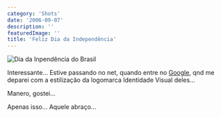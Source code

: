 ```yaml
---
category: 'Shots'
date: '2006-09-07'
description: ''
featuredImage: ''
title: 'Feliz Dia da Independência'
---
```


![Dia da Inpendência do Brasil](http://www.google.com.br/logos/brazil06.gif)

Interessante... Estive passando no net, quando entre no [Google](http://www.google.com.br/), qnd me deparei com a estilização da logomarca Identidade Visual deles...

Manero, gostei...

Apenas isso... Aquele abraço...
